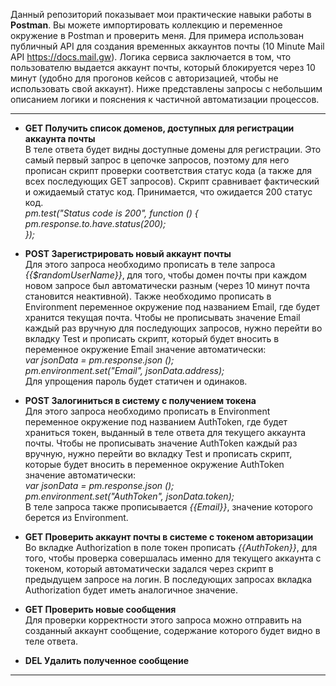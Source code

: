 Данный репозиторий показывает мои практические навыки работы в <b>Postman</b>. Вы можете импортировать коллекцию и переменное окружение в Postman и проверить меня.
Для примера использован публичный API для создания временных аккаунтов почты (10 Minute Mail API https://docs.mail.gw). Логика сервиса заключается в том, что пользователю выдается аккаунт почты, который блокируется через 10 минут (удобно для прогонов кейсов с авторизацией, чтобы не использовать свой аккаунт).
Ниже представлены запросы с небольшим описанием логики и пояснения к частичной  автоматизации процессов.
***
+ <b>GET Получить список доменов, доступных для регистрации аккаунта почты</b>
<br>В теле ответа будет видны доступные домены для регистрации. Это самый первый запрос в цепочке запросов, поэтому для него прописан скрипт проверки соответствия статус кода (а также для всех последующих GET запросов). Скрипт сравнивает фактический и ожидаемый статус код. Принимается, что ожидается 200 статус код.
<br><i>pm.test("Status code is 200", function () {
<br>    pm.response.to.have.status(200);
<br>});</i>

+ <b>POST Зарегистрировать новый аккаунт почты</b>
<br>Для этого запроса необходимо прописать в теле запроса <i>{{$randomUserName}}</i>, для того, чтобы домен почты при каждом новом запросе был автоматически разным (через 10 минут почта становится неактивной). Также необходимо прописать в Environment переменное окружение под названием Email, где будет хранится текущая почта. Чтобы не прописывать значение Email каждый раз вручную для последующих запросов, нужно перейти во вкладку Test и прописать скрипт, который будет вносить в переменное окружение Email значение автоматически:
<br><i>var jsonData = pm.response.json ();
<br>pm.environment.set("Email", jsonData.address);</i>
<br>Для упрощения пароль будет статичен и одинаков.

+ <b>POST Залогиниться в систему с получением токена</b>
<br>Для этого запроса необходимо прописать в Environment переменное окружение под названием AuthToken, где будет храниться токен, выданный в теле ответа для текущего аккаунта почты. Чтобы не прописывать значение AuthToken каждый раз вручную, нужно перейти во вкладку Test и прописать скрипт, которые будет вносить в переменное окружение AuthToken значение автоматически:
<br><i>var jsonData = pm.response.json ();
<br>pm.environment.set("AuthToken", jsonData.token);</i>
<br>В теле запроса также прописывается <i>{{Email}}</i>, значение которого берется из Environment.

+ <b>GET Проверить аккаунт почты в системе с токеном авторизации</b>
<br>Во вкладке Authorization в поле токен прописать <i>{{AuthToken}}</i>, для того, чтобы проверка совершалась именно для текущего аккаунта с токеном, который автоматически задался через скрипт в предыдущем запросе на логин. В последующих запросах вкладка Authorization будет иметь аналогичное значение.

+ <b>GET Проверить новые сообщения</b>
<br>Для проверки корректности этого запроса можно отправить на созданный аккаунт сообщение, содержание которого будет видно в теле ответа.

+ <b>DEL Удалить полученное сообщение</b>
***
